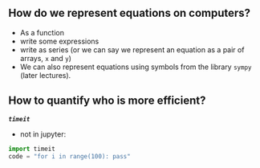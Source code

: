 ## How do we represent equations on computers?
- As a function  
- write some expressions  
- write as series (or we can say we represent an equation as a pair of arrays, `x` and `y`)  
- We can also represent equations using symbols from the library `sympy` (later lectures).
## How to quantify who is more efficient?
***`timeit`***
- not in jupyter: 
```python
import timeit
code = "for i in range(100): pass"

```

